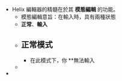 - Helix 編輯器的精髓在於其 **模態編輯** 的功能。
	- 模態編輯意旨：在輸入時，具有兩種狀態
	- **正常**、**輸入**
	- ## 正常模式
		- 在此模式下，你 **無法輸入
	-
-